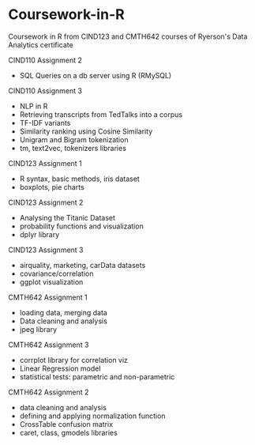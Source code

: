 # Coursework-in-R

Coursework in R from CIND123 and CMTH642 courses of Ryerson's Data Analytics certificate

CIND110 Assignment 2 
- SQL Queries on a db server using R (RMySQL)

CIND110 Assignment 3 
- NLP in R 
- Retrieving transcripts from TedTalks into a corpus
- TF-IDF variants
- Similarity ranking using Cosine Similarity
- Unigram and Bigram tokenization
- tm, text2vec, tokenizers libraries

CIND123 Assignment 1 
- R syntax, basic methods, iris dataset
- boxplots, pie charts

CIND123 Assignment 2
- Analysing the Titanic Dataset
- probability functions and visualization
- dplyr library

CIND123 Assignment 3
- airquality, marketing, carData datasets
- covariance/correlation
- ggplot visualization

CMTH642 Assignment 1
- loading data, merging data
- Data cleaning and analysis
- jpeg library

CMTH642 Assignment 3
- corrplot library for correlation viz
- Linear Regression model
- statistical tests: parametric and non-parametric

CMTH642 Assignment 2
- data cleaning and analysis
- defining and applying normalization function
- CrossTable confusion matrix
- caret, class, gmodels libraries

